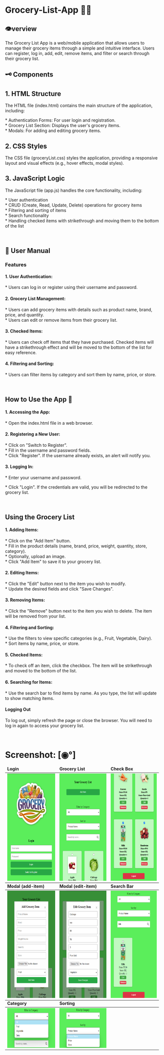 # Grocery-List-App 📝💗
<h2> 👁️verview </h2>
<p> The Grocery List App is a web/mobile application that allows users to manage their grocery items through a simple and intuitive interface. Users can register, log in, add, edit, remove items, and filter or search through their grocery list. </p>

<h2 > 🗝 Components </h2>
<h2> 1. HTML Structure </h2>
<p> The HTML file (index.html) contains the main structure of the application, including: </p>

<p >* Authentication Forms: For user login and registration. <br>
* Grocery List Section: Displays the user's grocery items. <br>
* Modals: For adding and editing grocery items. </p>

<h2> 2. CSS Styles </h2>
<p> The CSS file (groceryList.css) styles the application, providing a responsive layout and visual effects (e.g., hover effects, modal styles). </p>

<h2> 3. JavaScript Logic </h2>
<p> The JavaScript file (app.js) handles the core functionality, including: </p>

<p>* User authentication <br>
* CRUD (Create, Read, Update, Delete) operations for grocery items <br>
* Filtering and sorting of items <br>
* Search functionality <br>
* Handling checked items with strikethrough and moving them to the bottom of the list </p> <br>


<h2>📒 User Manual </h2>
<h3> Features </h3>
<h4> 1. User Authentication: </h4>
<p> * Users can log in or register using their username and password. </p>

<h4> 2. Grocery List Management: </h4>
<p> * Users can add grocery items with details such as product name, brand, price, and quantity. <br>
* Users can edit or remove items from their grocery list. </p>

<h4> 3. Checked Items: </h4>
<p> * Users can check off items that they have purchased. Checked items will have a strikethrough effect and will be moved to the bottom of the list for easy reference. </p>

<h4> 4. Filtering and Sorting: </h4>
<p> * Users can filter items by category and sort them by name, price, or store. </p> <br>


<h2> How to Use the App 🤔 </h2>
<h4> 1. Accessing the App: </h4> 
<p> * Open the index.html file in a web browser. </p>

<h4> 2. Registering a New User: </h4>
<p> * Click on "Switch to Register". <br> 
* Fill in the username and password fields. <br> 
* Click "Register". If the username already exists, an alert will notify you. </p> 

<h4> 3. Logging In: </h4>
<p> * Enter your username and password. </p>
<p> * Click "Login". If the credentials are valid, you will be redirected to the grocery list. </p> <br>

<h2> Using the Grocery List </h2>
<h4> 1. Adding Items: </h4>
<p> * Click on the "Add Item" button. <br>
* Fill in the product details (name, brand, price, weight, quantity, store, category). <br>
* Optionally, upload an image. <br>
* Click "Add Item" to save it to your grocery list. </p>

<h4> 2. Editing Items: </h4>
<p> * Click the "Edit" button next to the item you wish to modify. <br>
* Update the desired fields and click "Save Changes". </p>

<h4> 3. Removing Items: </h4>
<p> * Click the "Remove" button next to the item you wish to delete. The item will be removed from your list. </p>

<h4> 4. Filtering and Sorting:  </h4>
<p> * Use the filters to view specific categories (e.g., Fruit, Vegetable, Dairy). <br>
* Sort items by name, price, or store. </p>

<h4> 5. Checked Items:  </h4>
<p> * To check off an item, click the checkbox. The item will be strikethrough and moved to the bottom of the list. </p>



<h4> 6. Searching for Items: </h4>
<p> * Use the search bar to find items by name. As you type, the list will update to show matching items. </p>

<h4> Logging Out </h4>
<p> To log out, simply refresh the page or close the browser. You will need to log in again to access your grocery list. </p> <br>

<h1> Screenshot: [◉°] </h1>

<table>
	<thead>
		<td>
			<b> Login </b>
		</td>
		<td>
			<b> Grocery List </b>
		</td>
                <td>
			<b> Check Box </b>
		</td>
	</thead>
	<tr>
		<td>
			<img src= "login.png" height=350 width=220>
		</td>
		<td>
			<img src= "list.png" height=350 width=220>
		</td>
                <td>
			<img src= "checked.png" height=350 width=220>
		</td>
	</tr>
	<thead>
		<td>
			<b> Modal (add-item) </b>
		</td>
		<td>
			<b> Modal (edit-item) </b>
		</td>
                <td>
			<b> Search Bar </b>
		</td>
	</thead>
	<tr>
		<td>
			<img src= "add-item.png" height=350 width=220>
		</td>
		<td>
			<img src= "edit-item.png" height=350 width=220>
		</td>
                <td>
			<img src= "search.png" height=350 width=220>
		</td>
	</tr>
	<thead>
		<td>
			<b> Category </b>
		</td>
		<td>
			<b> Sorting </b>
		</td>
	</thead>
	<tr>
		<td>
			<img src= "category.png" height=130 width=220>
		</td>
		<td>
			<img src= "sort.png" height=130 width=220>
		</td>
	</tr>
</table>

